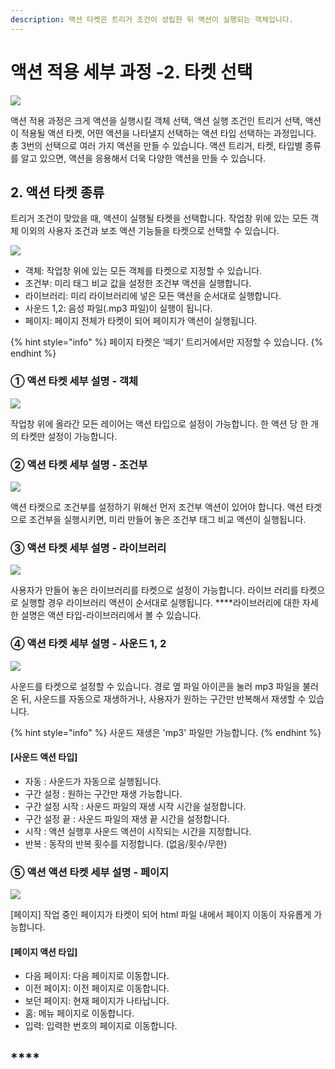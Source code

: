 ```yaml
---
description: 액션 타켓은 트리거 조건이 성립한 뒤 액션이 실행되는 객체입니다.
---
```


# 액션 적용 세부 과정 -2. 타켓 선택

![](https://blobscdn.gitbook.com/v0/b/gitbook-28427.appspot.com/o/assets%2F-LstKT5CJ2oikjE8938t%2F-LsuM02rkzoC-oJd21do%2F-LsuM5haJwHSVyG3f0AG%2F%EC%A3%BC%EC%84%9D%202019-11-05%20155356.png?alt=media&token=06260aaa-d328-4a88-8d80-f67ac7f4bbc0)

액션 적용 과정은 크게 액션을 실행시킬 객체 선택, 액션 실행 조건인 트리거 선택, 액션이 적용될 액션 타켓, 어떤 액션을 나타낼지 선택하는 액션 타입 선택하는 과정입니다. 총 3번의 선택으로 여러 가지 액션을 만들 수 있습니다. 액션 트리거, 타켓, 타입별 종류를 알고 있으면, 액션을 응용해서 더욱 다양한 액션을 만들 수 있습니다.

## 2. 액션 타켓 종류

트리거 조건이 맞았을 때, 액션이 실행될 타켓을 선택합니다. 작업창 위에 있는 모든 객체 이외의 사용자 조건과 보조 액션 기능들을 타켓으로 선택할 수 있습니다.

![](../.gitbook/assets/undefined%20%2824%29.png)

* 객체: 작업창 위에 있는 모든 객체를 타켓으로 지정할 수 있습니다.
* 조건부: 미리 태그 비교 값을 설정한 조건부 액션을 실행합니다. 
* 라이브러리: 미리 라이브러리에 넣은 모든 액션을 순서대로 실행합니다. 
* 사운드 1,2: 음성 파일\(.mp3 파일\)이 실행이 됩니다. 
*  페이지: 페이지 전체가 타켓이 되어 페이지가 액션이 실행됩니다. 

{% hint style="info" %}
페이지 타켓은 ‘떼기’ 트리거에서만 지정할 수 있습니다.
{% endhint %}

### **①** 액션 타켓 세부 설명 - 객체

![](../.gitbook/assets/1-2%20%287%29.png)

작업창 위에 올라간 모든 레이어는 액션 타입으로 설정이 가능합니다. 한 액션 당 한 개의 타켓만 설정이 가능합니다. 

### ②  액션 타켓 세부 설명 - 조건부

![](../.gitbook/assets/untitled-3.png)

액션 타켓으로 조건부를 설정하기 위해선 먼저 조건부 액션이 있어야 합니다. 액션 타겟으로 조건부을 실행시키면, 미리 만들어 놓은 조건부 태그 비교 액션이 실행됩니다. 

### ③ 액션 타켓 세부 설명 - 라이브러리 

![](../.gitbook/assets/1-5.png)

사용자가 만들어 놓은 라이브러리를 타켓으로 설정이 가능합니다. 라이브 러리를 타켓으로 실행할 경우 라이브러리 액션이 순서대로 실행됩니다. ****라이브러리에 대한 자세한 설명은 액션 타입-라이브러리에서 볼 수 있습니다.

### ④ 액션 타켓 세부 설명 - 사운드 1, 2

![](../.gitbook/assets/1-6%20%281%29.png)

사운드를 타켓으로 설정할 수 있습니다. 경로 옆 파일 아이콘을 눌러 mp3 파일을 불러온 뒤, 사운드를 자동으로 재생하거나, 사용자가 원하는 구간만 반복해서 재생할 수 있습니다. 

{% hint style="info" %}
사운드 재생은 'mp3' 파일만 가능합니다.
{% endhint %}

#### \[사운드 액션 타입\]

* 자동 : 사운드가 자동으로 실행됩니다. 
* 구간 설정 : 원하는 구간만 재생 가능합니다. 
* 구간 설정 시작 : 사운드 파일의 재생 시작 시간을 설정합니다.
* 구간 설정 끝 : 사운드 파일의 재생 끝 시간을 설정합니다. 
* 시작 : 액션 실행후 사운드 액션이 시작되는 시간을 지정합니다. 
* 반복 : 동작의 반복 횟수를 지정합니다. \(없음/횟수/무한\)

### ⑤ 액션 액션 타켓 세부 설명 - 페이지

![](../.gitbook/assets/1-7%20%282%29.png)

 \[페이지\] 작업 중인 페이지가 타켓이 되어 html 파일 내에서 페이지 이동이 자유롭게 가능합니다. 

#### \[페이지 액션 타입\]

* 다음 페이지: 다음 페이지로 이동합니다. 
* 이전 페이지: 이전 페이지로 이동합니다. 
* 보던 페이지: 현재 페이지가 나타납니다. 
* 홈: 메뉴 페이지로 이동합니다. 
* 입력: 입력한 번호의 페이지로 이동합니다.

## \*\*\*\*

